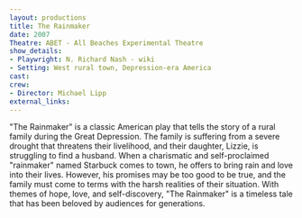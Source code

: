 ```yaml
---
layout: productions
title: The Rainmaker
date: 2007
Theatre: ABET - All Beaches Experimental Theatre
show_details:
- Playwright: N. Richard Nash - wiki
- Setting: West rural town, Depression-era America
cast:
crew:
- Director: Michael Lipp
external_links:
---
```


"The Rainmaker" is a classic American play that tells the story of a rural family during the Great Depression. The family is suffering from a severe drought that threatens their livelihood, and their daughter, Lizzie, is struggling to find a husband. When a charismatic and self-proclaimed "rainmaker" named Starbuck comes to town, he offers to bring rain and love into their lives. However, his promises may be too good to be true, and the family must come to terms with the harsh realities of their situation. With themes of hope, love, and self-discovery, "The Rainmaker" is a timeless tale that has been beloved by audiences for generations.
